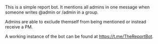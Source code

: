 This is a simple report bot. It mentions all admins in one message when someone writes @admin or /admin in  a group.

Admins are able to exclude themself from being mentioned or instead receive a PM.

A working instance of the bot can be found at https://t.me/TheReportBot.